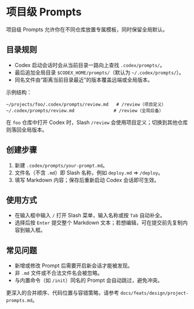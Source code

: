 # 项目级 Prompts

项目级 Prompts 允许你在不同仓库放置专属模板，同时保留全局默认。

## 目录规则
- Codex 启动会话时会从当前目录一路向上查找 `.codex/prompts/`。
- 最后追加全局目录 `$CODEX_HOME/prompts/`（默认为 `~/.codex/prompts/`）。
- 同名文件由“距离当前目录最近”的版本覆盖远端或全局版本。

示例结构：
```text
~/projects/foo/.codex/prompts/review.md   # /review（项目定义）
~/.codex/prompts/review.md               # /review（全局后备）
```
在 `foo` 仓库中打开 Codex 时，Slash `/review` 会使用项目定义；切换到其他仓库则落回全局版本。

## 创建步骤
1. 新建 `.codex/prompts/your-prompt.md`。
2. 文件名（不含 `.md`）即 Slash 名称，例如 `deploy.md` ⇒ `/deploy`。
3. 填写 Markdown 内容；保存后重新启动 Codex 会话即可生效。

## 使用方式
- 在输入框中输入 `/` 打开 Slash 菜单，输入名称或按 `Tab` 自动补全。
- 选择后按 `Enter` 提交整个 Markdown 文本；若想编辑，可在提交前先复制内容到输入框。

## 常见问题
- 新增或修改 Prompt 后需要开启新会话才能被发现。
- 非 `.md` 文件或不合法文件名会被忽略。
- 与内置命令（如 `/init`）同名的 Prompt 会自动跳过，避免冲突。

更深入的合并顺序、代码位置与容错策略，请参考 `docs/feats/design/project-prompts.md`。
